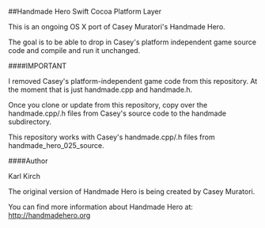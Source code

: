 ##Handmade Hero Swift Cocoa Platform Layer

This is an ongoing OS X port of Casey Muratori's Handmade Hero.

The goal is to be able to drop in Casey's platform independent game source code and compile and run it unchanged.

####IMPORTANT

I removed Casey's platform-independent game code from this repository. At the moment that is just handmade.cpp and handmade.h.

Once you clone or update from this repository, copy over the handmade.cpp/.h files from Casey's source code to the handmade subdirectory.

This repository works with Casey's handmade.cpp/.h files from handmade_hero_025_source.

####Author

Karl Kirch

The original version of Handmade Hero is being created by Casey Muratori.

You can find more information about Handmade Hero at: http://handmadehero.org
